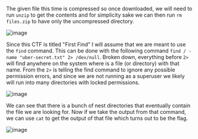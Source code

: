 The given file this time is compressed so once downloaded, we will need to run `unzip` to get the contents and for simplicity sake we can then run `rm files.zip` to have only the uncompressed directory. 

![image](https://github.com/JMacPort/picoCTFs/assets/145376972/103eb34b-d2c0-4df4-b4d9-2a9382a70bd8)

Since this CTF is titled "First Find" I will assume that we are meant to use the `find` command. This can be done with the following command `find / -name "uber-secret.txt" 2> /dev/null`. Broken down, 
everything before `2>` will find anywhere on the system where is a file (or directory) with that name. From the `2>` is telling the find command to ignore any possible permission errors, and since we 
are not running as a superuser we likely will run into many directories with locked permissions. 

![image](https://github.com/JMacPort/picoCTFs/assets/145376972/3c908b12-2b0e-42f9-9b1b-4b2b8058dad5)

We can see that there is a bunch of nest directories that eventually contain the file we are looking for. Now if we take the output from that command, we can use `cat` to get the output of that file which turns out to 
be the flag. 

![image](https://github.com/JMacPort/picoCTFs/assets/145376972/739b9b7b-5876-4777-8b80-a1a009af3542)
